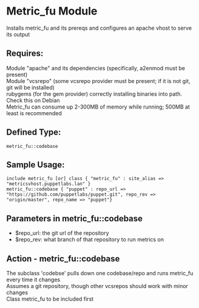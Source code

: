 Metric_fu Module
===
  Installs metric_fu and its prereqs and configures an apache vhost to serve its output
  
Requires:
---
   Module "apache" and its dependencies (specifically, a2enmod must be present)  
   Module "vcsrepo" (some vcsrepo provider must be present; if it is not git, git will be installed)  
   rubygems (for the gem provider) correctly installing binaries into path. Check this on Debian  
   Metric_fu can consume up 2-300MB of memory while running; 500MB at least is recommended  

Defined Type:
---
	metric_fu::codebase

Sample Usage:
---
	include metric_fu [or] class { "metric_fu" : site_alias => "metricsvhost.puppetlabs.lan" }  
	metric_fu::codebase { "puppet" : repo_url => "https://github.com/puppetlabs/puppet.git", repo_rev => "origin/master", repo_name => "puppet"}

Parameters in metric_fu::codebase 
---
-  $repo_url: the git url of the repository  
-  $repo_rev: what branch of that repository to run metrics on  

Action - metric_fu::codebase
---
   The subclass 'codebse' pulls down one codebase/repo and runs metric_fu every time it changes  
   Assumes a git repository, though other vcsrepos should work with minor changes  
   Class metric_fu to be included first  


